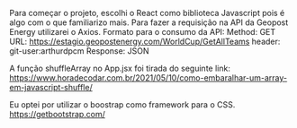 Para começar o projeto, escolhi o React como biblioteca Javascript pois é algo com o que familiarizo mais.
Para fazer a requisição na API da Geopost Energy utilizarei o Axios.
Formato para o consumo da API:
Method: GET
URL: https://estagio.geopostenergy.com/WorldCup/GetAllTeams
header: git-user:arthurdpcm
Response: JSON

A função shuffleArray no App.jsx foi tirada do seguinte link: https://www.horadecodar.com.br/2021/05/10/como-embaralhar-um-array-em-javascript-shuffle/

Eu optei por utilizar o boostrap como framework para o CSS. https://getbootstrap.com/